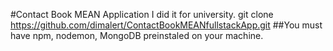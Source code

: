 #Contact Book MEAN Application
I did it for university.
git clone https://github.com/dimalert/ContactBookMEANfullstackApp.git
##You must have npm, nodemon, MongoDB preinstaled on your machine.